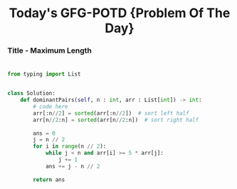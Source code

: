 <h1 align="center">Today's GFG-POTD {Problem Of The Day}</h1>

### Title - Maximum Length<br><br>

```python
from typing import List


class Solution:
    def dominantPairs(self, n : int, arr : List[int]) -> int:
        # code here
        arr[:n//2] = sorted(arr[:n//2])  # sort left half
        arr[n//2:n] = sorted(arr[n//2:n])  # sort right half
        
        ans = 0
        j = n // 2
        for i in range(n // 2):
            while j < n and arr[i] >= 5 * arr[j]:
                j += 1
            ans += j - n // 2
        
        return ans
```
